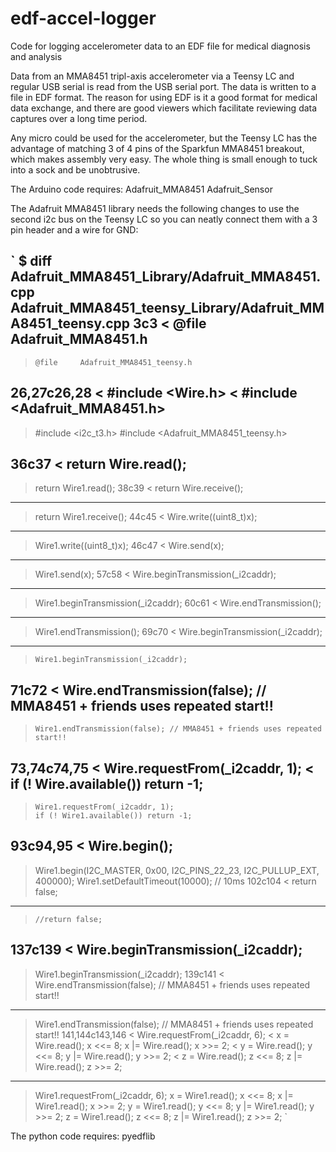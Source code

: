 # edf-accel-logger
Code for logging accelerometer data to an EDF file for medical diagnosis and analysis

Data from an MMA8451 tripl-axis accelerometer via a Teensy LC and regular USB serial is read from the USB serial port. The data is written to a file in EDF format. The reason for using EDF is it a good format for medical data exchange, and there are good viewers which facilitate reviewing data captures over a long time period.

Any micro could be used for the accelerometer, but the Teensy LC has the advantage of matching 3 of 4 pins of the Sparkfun MMA8451 breakout, which makes assembly very easy. The whole thing is small enough to tuck into a sock and be unobtrusive.

The Arduino code requires:
Adafruit_MMA8451
Adafruit_Sensor

The Adafruit MMA8451 library needs the following changes to use the second i2c bus on the Teensy LC so you can neatly connect them with a 3 pin header and a wire for GND:

`
$ diff Adafruit_MMA8451_Library/Adafruit_MMA8451.cpp Adafruit_MMA8451_teensy_Library/Adafruit_MMA8451_teensy.cpp 
3c3
<     @file     Adafruit_MMA8451.h
---
>     @file     Adafruit_MMA8451_teensy.h
26,27c26,28
< #include <Wire.h>
< #include <Adafruit_MMA8451.h>
---
> #include <i2c_t3.h>
> #include <Adafruit_MMA8451_teensy.h>
> 
36c37
<   return Wire.read();
---
>   return Wire1.read();
38c39
<   return Wire.receive();
---
>   return Wire1.receive();
44c45
<   Wire.write((uint8_t)x);
---
>   Wire1.write((uint8_t)x);
46c47
<   Wire.send(x);
---
>   Wire1.send(x);
57c58
<   Wire.beginTransmission(_i2caddr);
---
>   Wire1.beginTransmission(_i2caddr);
60c61
<   Wire.endTransmission();
---
>   Wire1.endTransmission();
69c70
<     Wire.beginTransmission(_i2caddr);
---
>     Wire1.beginTransmission(_i2caddr);
71c72
<     Wire.endTransmission(false); // MMA8451 + friends uses repeated start!!
---
>     Wire1.endTransmission(false); // MMA8451 + friends uses repeated start!!
73,74c74,75
<     Wire.requestFrom(_i2caddr, 1);
<     if (! Wire.available()) return -1;
---
>     Wire1.requestFrom(_i2caddr, 1);
>     if (! Wire1.available()) return -1;
93c94,95
<   Wire.begin();
---
>   Wire1.begin(I2C_MASTER, 0x00, I2C_PINS_22_23, I2C_PULLUP_EXT, 400000);
>   Wire1.setDefaultTimeout(10000); // 10ms
102c104
<     return false;
---
>     //return false;
137c139
<   Wire.beginTransmission(_i2caddr);
---
>   Wire1.beginTransmission(_i2caddr);
139c141
<   Wire.endTransmission(false); // MMA8451 + friends uses repeated start!!
---
>   Wire1.endTransmission(false); // MMA8451 + friends uses repeated start!!
141,144c143,146
<   Wire.requestFrom(_i2caddr, 6);
<   x = Wire.read(); x <<= 8; x |= Wire.read(); x >>= 2;
<   y = Wire.read(); y <<= 8; y |= Wire.read(); y >>= 2;
<   z = Wire.read(); z <<= 8; z |= Wire.read(); z >>= 2;
---
>   Wire1.requestFrom(_i2caddr, 6);
>   x = Wire1.read(); x <<= 8; x |= Wire1.read(); x >>= 2;
>   y = Wire1.read(); y <<= 8; y |= Wire1.read(); y >>= 2;
>   z = Wire1.read(); z <<= 8; z |= Wire1.read(); z >>= 2;
`

The python code requires:
pyedflib
